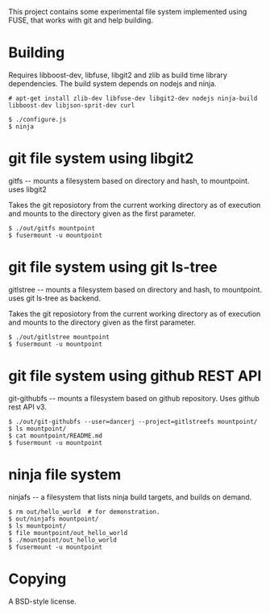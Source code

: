 
This project contains some experimental file system implemented using
FUSE, that works with git and help building.

# Building #

Requires libboost-dev, libfuse, libgit2 and zlib as build time library
dependencies. The build system depends on nodejs and ninja.

    # apt-get install zlib-dev libfuse-dev libgit2-dev nodejs ninja-build libboost-dev libjson-sprit-dev curl

    $ ./configure.js
    $ ninja

# git file system using libgit2 #

gitfs -- mounts a filesystem based on directory and hash, to mountpoint.
uses libgit2

Takes the git reposiotory from the current working directory as of
execution and mounts to the directory given as the first parameter.

    $ ./out/gitfs mountpoint
    $ fusermount -u mountpoint

# git file system using git ls-tree #

gitlstree -- mounts a filesystem based on directory and hash, to
mountpoint.  uses git ls-tree as backend.

Takes the git reposiotory from the current working directory as of
execution and mounts to the directory given as the first parameter.

    $ ./out/gitlstree mountpoint
    $ fusermount -u mountpoint

# git file system using github REST API #

git-githubfs -- mounts a filesystem based on github repository. Uses
github rest API v3.

	$ ./out/git-githubfs --user=dancerj --project=gitlstreefs mountpoint/
	$ ls mountpoint/
	$ cat mountpoint/README.md
    $ fusermount -u mountpoint

# ninja file system #

ninjafs -- a filesystem that lists ninja build targets, and builds on demand.

	$ rm out/hello_world  # for demonstration.
	$ out/ninjafs mountpoint/
	$ ls mountpoint/
	$ file mountpoint/out_hello_world
	$ ./mountpoint/out_hello_world
	$ fusermount -u mountpoint


# Copying #

A BSD-style license.
